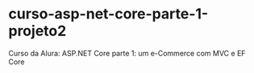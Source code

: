 # curso-asp-net-core-parte-1-projeto2
Curso da Alura: ASP.NET Core parte 1: um e-Commerce com MVC e EF Core
